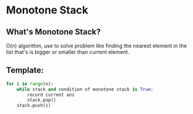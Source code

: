 # Monotone Stack

## What's Monotone Stack?

O\(n\) algorithm, use to solve problem like finding the nearest element in the list that's is bigger or smaller than current element.

## Template:

```python
for i in range(n):
    while stack and condition of monotone stack is True:
        record current ans
        stack.pop()
    stack.push(i)
```

